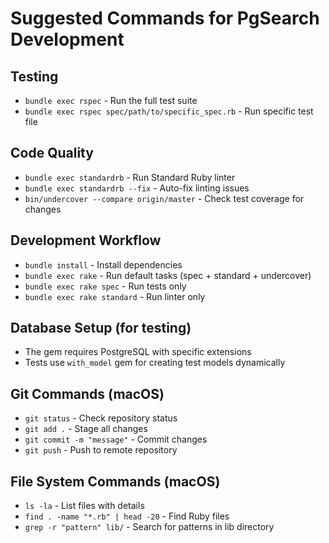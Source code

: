 # Suggested Commands for PgSearch Development

## Testing
- `bundle exec rspec` - Run the full test suite
- `bundle exec rspec spec/path/to/specific_spec.rb` - Run specific test file

## Code Quality
- `bundle exec standardrb` - Run Standard Ruby linter
- `bundle exec standardrb --fix` - Auto-fix linting issues
- `bin/undercover --compare origin/master` - Check test coverage for changes

## Development Workflow
- `bundle install` - Install dependencies
- `bundle exec rake` - Run default tasks (spec + standard + undercover)
- `bundle exec rake spec` - Run tests only
- `bundle exec rake standard` - Run linter only

## Database Setup (for testing)
- The gem requires PostgreSQL with specific extensions
- Tests use `with_model` gem for creating test models dynamically

## Git Commands (macOS)
- `git status` - Check repository status
- `git add .` - Stage all changes
- `git commit -m "message"` - Commit changes
- `git push` - Push to remote repository

## File System Commands (macOS)
- `ls -la` - List files with details
- `find . -name "*.rb" | head -20` - Find Ruby files
- `grep -r "pattern" lib/` - Search for patterns in lib directory